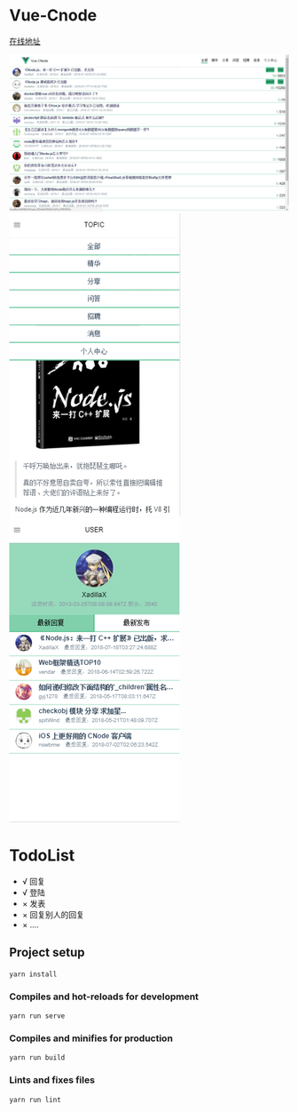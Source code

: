 # Vue-Cnode
[在线地址](http://vuecnode.runtua.cn/)  

![home](./shot/home.png)
![topic](./shot/topic-m.png)![user](./shot/user-m.png)
# TodoList
- √ 回复
- √ 登陆
- × 发表
- × 回复别人的回复
- × ....

## Project setup

```
yarn install
```

### Compiles and hot-reloads for development

```
yarn run serve
```

### Compiles and minifies for production

```
yarn run build
```

### Lints and fixes files

```
yarn run lint
```
